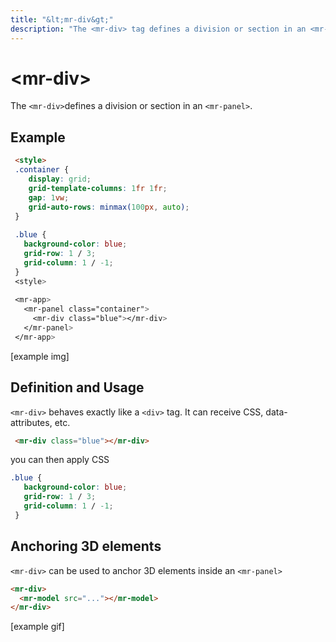 ```yaml
---
title: "&lt;mr-div&gt;"
description: "The <mr-div> tag defines a division or section in an <mr-panel>."
---
```

# &lt;mr-div&gt;

The `<mr-div>`defines a division or section in an `<mr-panel>`.

## Example

```html
 <style>
 .container {
    display: grid;
    grid-template-columns: 1fr 1fr;
    gap: 1vw;
    grid-auto-rows: minmax(100px, auto);
 }
 
 .blue {
   background-color: blue;
   grid-row: 1 / 3;
   grid-column: 1 / -1;
 }
 <style>
 
 <mr-app>
   <mr-panel class="container">
     <mr-div class="blue"></mr-div>
   </mr-panel>
 </mr-app>
```

\[example img\]

## Definition and Usage

`<mr-div>` behaves exactly like a `<div>` tag. It can receive CSS, data-attributes, etc.

```html
 <mr-div class="blue"></mr-div>
```

you can then apply CSS

```css
.blue {
   background-color: blue;
   grid-row: 1 / 3;
   grid-column: 1 / -1;
 }
```

## Anchoring 3D elements

`<mr-div>` can be used to anchor 3D elements inside an `<mr-panel>`

```html
<mr-div>
  <mr-model src="..."></mr-model>
</mr-div>
```

\[example gif\]
